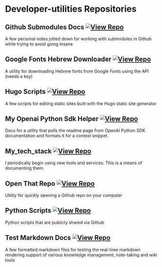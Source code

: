 # Developer-utilities Repositories

## Github Submodules Docs [![View Repo](https://img.shields.io/badge/view-repo-green)](https://github.com/danielrosehill/Github-Submodules-Docs)
A few personal notes jotted down for working with submodules in Github while trying to avoid going insane

## Google Fonts Hebrew Downloader [![View Repo](https://img.shields.io/badge/view-repo-green)](https://github.com/danielrosehill/Google-Fonts-Hebrew-Downloader)
A utility for downloading Hebrew fonts from Google Fonts using the API (needs a key)

## Hugo Scripts [![View Repo](https://img.shields.io/badge/view-repo-green)](https://github.com/danielrosehill/Hugo-Scripts)
A few scripts for editing static sites built with the Hugo static site generator

## My Openai Python Sdk Helper [![View Repo](https://img.shields.io/badge/view-repo-green)](https://github.com/danielrosehill/My-OpenAI-Python-SDK-Helper)
Docs for a utility that pulls the readme page from OpenAI Python SDK documentation and formats it for a context snippet. 

## My_tech_stack [![View Repo](https://img.shields.io/badge/view-repo-green)](https://github.com/danielrosehill/My_Tech_Stack)
I periodically begin using new tools and services. This is a means of documenting them. 

## Open That Repo [![View Repo](https://img.shields.io/badge/view-repo-green)](https://github.com/danielrosehill/Open-That-Repo)
Utility for quickly opening a Github repo on your computer

## Python Scripts [![View Repo](https://img.shields.io/badge/view-repo-green)](https://github.com/danielrosehill/Python-Scripts)
Python scripts that are publicly shared via Github

## Test Markdown Docs [![View Repo](https://img.shields.io/badge/view-repo-green)](https://github.com/danielrosehill/Test-Markdown-Docs)
A few formatted markdown files for testing the real-time markdown rendering support of various knowledge management, note-taking and wiki tools

